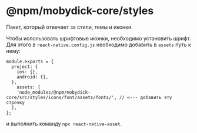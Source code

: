 # @npm/mobydick-core/styles

Пакет, который отвечает за стили, темы и иконки.

Чтобы использовать шрифтовые иконки, необходимо установить шрифт. Для этого в `react-native.config.js` необходимо добавить в `assets` путь к нему:

```
module.exports = {
  project: {
    ios: {},
    android: {},
  },
    assets: [
    'node_modules/@npm/mobydick-core/src/styles/icons/font/assets/fonts/', // <--- добавить эту строчку
  ], 
};
```

и выполнить команду `npx react-native-asset`.



